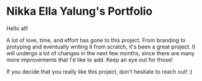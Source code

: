 # Nikka Ella Yalung's Portfolio

Hello all!

A lot of love, time, and effort has gone to this project. From branding to protyping and eventually writing it from scratch, it's been a great project.
It will undergo a lot of changes in the next few months, since there are many more improvements that I'd like to add. Keep an eye out for those!

If you decide that you really like this project, don't hesitate to reach out! :)
